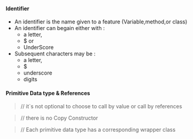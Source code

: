 #### Identifier
- An identifier is the name given to a feature (Variable,method,or class)
- An identifier can begain either with :
  - a letter,
  - $ or
  - UnderScore
- Subsequent characters may be :
  - a letter,
  - $
  - underscore
  - digits
#### Primitive Data type & References
> // it`s not optional to choose to call by value or call by references

> // there is no Copy Constructor

> // Each primitive data type has a corresponding wrapper class

